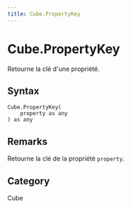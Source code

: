 ```yaml
---
title: Cube.PropertyKey
---
```


# Cube.PropertyKey


Retourne la clé d&#39;une propriété.


## Syntax

```powerquery
Cube.PropertyKey(
    property as any
) as any
```


## Remarks

Retourne la clé de la propriété <code>property</code>.



## Category
Cube

